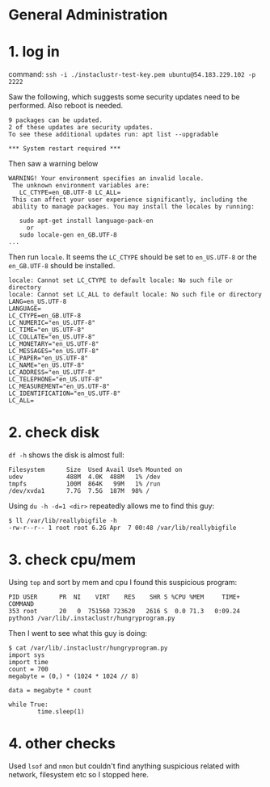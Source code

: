 General Administration
==

# 1. log in

command: `ssh -i ./instaclustr-test-key.pem ubuntu@54.183.229.102 -p 2222`

Saw the following, which suggests some security updates need to be performed. Also reboot is needed.

```
9 packages can be updated.
2 of these updates are security updates.
To see these additional updates run: apt list --upgradable

*** System restart required ***
```

Then saw a warning below

```
WARNING! Your environment specifies an invalid locale.
 The unknown environment variables are:
   LC_CTYPE=en_GB.UTF-8 LC_ALL=
 This can affect your user experience significantly, including the
 ability to manage packages. You may install the locales by running:

   sudo apt-get install language-pack-en
     or
   sudo locale-gen en_GB.UTF-8
...
```

Then run `locale`. It seems the `LC_CTYPE` should be set to `en_US.UTF-8` or the `en_GB.UTF-8` should be installed.

```
locale: Cannot set LC_CTYPE to default locale: No such file or directory
locale: Cannot set LC_ALL to default locale: No such file or directory
LANG=en_US.UTF-8
LANGUAGE=
LC_CTYPE=en_GB.UTF-8
LC_NUMERIC="en_US.UTF-8"
LC_TIME="en_US.UTF-8"
LC_COLLATE="en_US.UTF-8"
LC_MONETARY="en_US.UTF-8"
LC_MESSAGES="en_US.UTF-8"
LC_PAPER="en_US.UTF-8"
LC_NAME="en_US.UTF-8"
LC_ADDRESS="en_US.UTF-8"
LC_TELEPHONE="en_US.UTF-8"
LC_MEASUREMENT="en_US.UTF-8"
LC_IDENTIFICATION="en_US.UTF-8"
LC_ALL=
```

# 2. check disk

`df -h` shows the disk is almost full:

```
Filesystem      Size  Used Avail Use% Mounted on
udev            488M  4.0K  488M   1% /dev
tmpfs           100M  864K   99M   1% /run
/dev/xvda1      7.7G  7.5G  187M  98% /
```

Using `du -h -d=1 <dir>` repeatedly allows me to find this guy:

```
$ ll /var/lib/reallybigfile -h
-rw-r--r-- 1 root root 6.2G Apr  7 00:48 /var/lib/reallybigfile
```

# 3. check cpu/mem

Using `top` and sort by mem and cpu I found this suspicious program:

```
PID USER      PR  NI    VIRT    RES    SHR S %CPU %MEM     TIME+ COMMAND
353 root      20   0  751560 723620   2616 S  0.0 71.3   0:09.24 python3 /var/lib/.instaclustr/hungryprogram.py
```

Then I went to see what this guy is doing:

```
$ cat /var/lib/.instaclustr/hungryprogram.py
import sys
import time
count = 700
megabyte = (0,) * (1024 * 1024 // 8)

data = megabyte * count

while True:
        time.sleep(1)
```

# 4. other checks
Used `lsof` and `nmon` but couldn't find anything suspicious related with network, filesystem etc so I stopped here.
